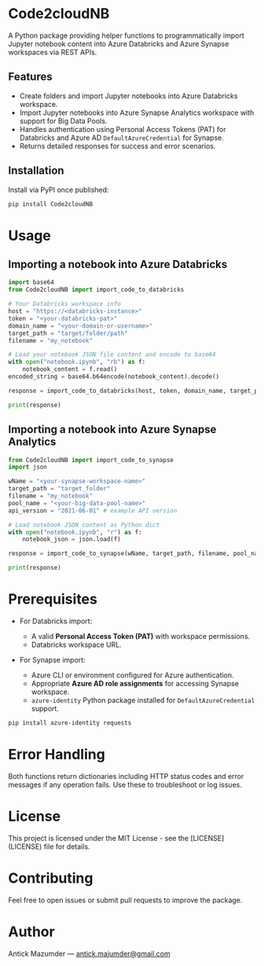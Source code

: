 # Code2cloudNB

A Python package providing helper functions to programmatically import Jupyter notebook content into Azure Databricks and Azure Synapse workspaces via REST APIs.

## Features

- Create folders and import Jupyter notebooks into Azure Databricks workspace.
- Import Jupyter notebooks into Azure Synapse Analytics workspace with support for Big Data Pools.
- Handles authentication using Personal Access Tokens (PAT) for Databricks and Azure AD `DefaultAzureCredential` for Synapse.
- Returns detailed responses for success and error scenarios.

## Installation

Install via PyPI once published:

```bash
pip install Code2cloudNB
```

# Usage

## Importing a notebook into Azure Databricks

```python
import base64
from Code2cloudNB import import_code_to_databricks

# Your Databricks workspace info
host = "https://<databricks-instance>"
token = "<your-databricks-pat>"
domain_name = "<your-domain-or-username>"
target_path = "target/folder/path"
filename = "my_notebook"

# Load your notebook JSON file content and encode to base64
with open("notebook.ipynb", "rb") as f:
    notebook_content = f.read()
encoded_string = base64.b64encode(notebook_content).decode()

response = import_code_to_databricks(host, token, domain_name, target_path, filename, encoded_string)

print(response)
```

## Importing a notebook into Azure Synapse Analytics

```python
from Code2cloudNB import import_code_to_synapse
import json

wName = "<your-synapse-workspace-name>"
target_path = "target_folder"
filename = "my_notebook"
pool_name = "<your-big-data-pool-name>"
api_version = "2021-06-01" # example API version

# Load notebook JSON content as Python dict
with open("notebook.ipynb", "r") as f:
    notebook_json = json.load(f)

response = import_code_to_synapse(wName, target_path, filename, pool_name, notebook_json, api_version)

print(response)
```

# Prerequisites

- For Databricks import:
    - A valid **Personal Access Token (PAT)** with workspace permissions.
    - Databricks workspace URL.

- For Synapse import:
    - Azure CLI or environment configured for Azure authentication.
    - Appropriate **Azure AD role assignments** for accessing Synapse workspace.
    - `azure-identity` Python package installed for `DefaultAzureCredential` support.

```bash
pip install azure-identity requests
```

# Error Handling

Both functions return dictionaries including HTTP status codes and error messages if any operation fails. Use these to troubleshoot or log issues.

# License

This project is licensed under the MIT License - see the [LICENSE] (LICENSE) file for details.

# Contributing

Feel free to open issues or submit pull requests to improve the package.

# Author

Antick Mazumder — antick.majumder@gmail.com
